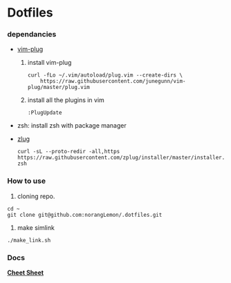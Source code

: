 Dotfiles
=========

### dependancies
* [vim-plug](https://github.com/junegunn/vim-plug)
    1. install vim-plug

        ```
        curl -fLo ~/.vim/autoload/plug.vim --create-dirs \
            https://raw.githubusercontent.com/junegunn/vim-plug/master/plug.vim
        ```
    1. install all the plugins in vim
    
        ```
        :PlugUpdate
        ```
* zsh: install zsh with package manager
* [zlug](https://github.com/zplug/zplug)

  ```
  curl -sL --proto-redir -all,https https://raw.githubusercontent.com/zplug/installer/master/installer.zsh| zsh
  ```
  

### How to use

1. cloning repo.

  ```
  cd ~
  git clone git@github.com:norangLemon/.dotfiles.git
  ```

1. make simlink
  ```
  ./make_link.sh
  ```

### Docs
**[Cheet Sheet](https://github.com/norangLemon/.dotfiles/blob/master/docs/CheetSheet.md)** 
